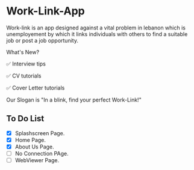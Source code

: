 # Work-Link-App
Work-link is an app designed against a vital problem in lebanon which is unemployement by which it links individuals with others to find a suitable job or post a job opportunity.

What's New?

✅ Interview tips

✅ CV tutorials

✅ Cover Letter tutorials

Our Slogan is "In a blink, find your perfect Work-Link!"

## To Do List
- [x] Splashscreen Page.
- [x] Home Page.
- [x] About Us Page.
- [ ] No Connection PAge.
- [ ] WebViewer Page.
